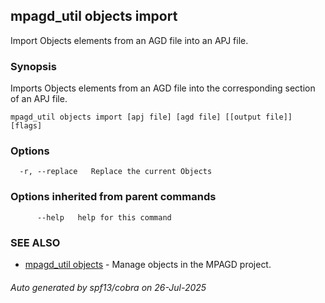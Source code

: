 ## mpagd_util objects import

Import Objects elements from an AGD file into an APJ file.

### Synopsis

Imports Objects elements from an AGD file into the corresponding section of an APJ file.

```
mpagd_util objects import [apj file] [agd file] [[output file]] [flags]
```

### Options

```
  -r, --replace   Replace the current Objects
```

### Options inherited from parent commands

```
      --help   help for this command
```

### SEE ALSO

* [mpagd_util objects](mpagd_util_objects.md)	 - Manage objects in the MPAGD project.

###### Auto generated by spf13/cobra on 26-Jul-2025
